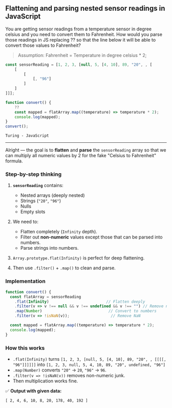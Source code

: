 ## Flattening and parsing nested sensor readings in JavaScript

You are getting sensor readings from a temperature sensor in degree celsius and you need to convert them to Fahrenheit. How would you parse those readings in JS replacing ?? so that the line below it will be able to convert those values to Fahrenheit?

> Assumption: Fahrenheit = Temperature in degree celsius * 2;

```js
const sensorReading = [1, 2, 3, [null, 5, [4, 10], 89, "20", , [
    [
        [
            [, "96"]
        ]
    ]
]]];

function convert() {
    ??
    const mapped = flatArray.map((temperature) => temperature * 2);
    console.log(mapped);
}
convert();
```

`Turing - JavaScript`

---

Alright — the goal is to **flatten** and **parse** the `sensorReading` array so that we can multiply all numeric values by 2 for the fake "Celsius to Fahrenheit" formula.

### Step-by-step thinking

1. **`sensorReading`** contains:

   * Nested arrays (deeply nested)
   * Strings (`"20"`, `"96"`)
   * Nulls
   * Empty slots
2. We need to:

   * Flatten completely (`Infinity` depth).
   * Filter out **non-numeric** values except those that can be parsed into numbers.
   * Parse strings into numbers.
3. `Array.prototype.flat(Infinity)` is perfect for deep flattening.
4. Then use `.filter()` + `.map()` to clean and parse.

### Implementation

```javascript
function convert() {
  const flatArray = sensorReading
    .flat(Infinity)                         // Flatten deeply
    .filter(v => v !== null && v !== undefined && v !== "") // Remove null/empty
    .map(Number)                             // Convert to numbers
    .filter(v => !isNaN(v));                  // Remove NaN

  const mapped = flatArray.map((temperature) => temperature * 2);
  console.log(mapped);
}
```

### How this works

* `.flat(Infinity)` turns
  `[1, 2, 3, [null, 5, [4, 10], 89, "20", , [[[[, "96"]]]]]]`
  into
  `[1, 2, 3, null, 5, 4, 10, 89, "20", undefined, "96"]`
* `.map(Number)` converts `"20"` → `20`, `"96"` → `96`.
* `.filter(v => !isNaN(v))` removes non-numeric junk.
* Then multiplication works fine.

✅ **Output with given data:**

```
[ 2, 4, 6, 10, 8, 20, 178, 40, 192 ]
```
